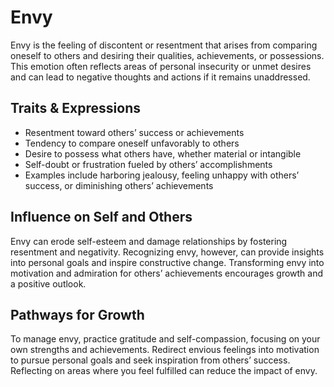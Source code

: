 # Envy

Envy is the feeling of discontent or resentment that arises from comparing oneself to others and desiring their qualities, achievements, or possessions. This emotion often reflects areas of personal insecurity or unmet desires and can lead to negative thoughts and actions if it remains unaddressed.

## Traits & Expressions

- Resentment toward others’ success or achievements
- Tendency to compare oneself unfavorably to others
- Desire to possess what others have, whether material or intangible
- Self-doubt or frustration fueled by others’ accomplishments
- Examples include harboring jealousy, feeling unhappy with others’ success, or diminishing others’ achievements

## Influence on Self and Others

Envy can erode self-esteem and damage relationships by fostering resentment and negativity. Recognizing envy, however, can provide insights into personal goals and inspire constructive change. Transforming envy into motivation and admiration for others’ achievements encourages growth and a positive outlook.

## Pathways for Growth

To manage envy, practice gratitude and self-compassion, focusing on your own strengths and achievements. Redirect envious feelings into motivation to pursue personal goals and seek inspiration from others’ success. Reflecting on areas where you feel fulfilled can reduce the impact of envy.
